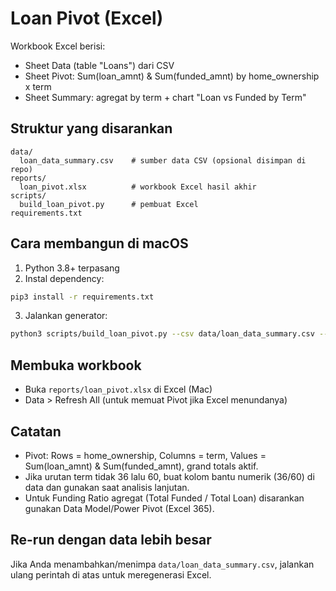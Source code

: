 # Loan Pivot (Excel)

Workbook Excel berisi:
- Sheet Data (table "Loans") dari CSV
- Sheet Pivot: Sum(loan_amnt) & Sum(funded_amnt) by home_ownership x term
- Sheet Summary: agregat by term + chart "Loan vs Funded by Term"

## Struktur yang disarankan
```
data/
  loan_data_summary.csv    # sumber data CSV (opsional disimpan di repo)
reports/
  loan_pivot.xlsx          # workbook Excel hasil akhir
scripts/
  build_loan_pivot.py      # pembuat Excel
requirements.txt
```

## Cara membangun di macOS
1) Python 3.8+ terpasang
2) Instal dependency:
```bash
pip3 install -r requirements.txt
```
3) Jalankan generator:
```bash
python3 scripts/build_loan_pivot.py --csv data/loan_data_summary.csv --out reports/loan_pivot.xlsx
```

## Membuka workbook
- Buka `reports/loan_pivot.xlsx` di Excel (Mac)
- Data > Refresh All (untuk memuat Pivot jika Excel menundanya)

## Catatan
- Pivot: Rows = home_ownership, Columns = term, Values = Sum(loan_amnt) & Sum(funded_amnt), grand totals aktif.
- Jika urutan term tidak 36 lalu 60, buat kolom bantu numerik (36/60) di data dan gunakan saat analisis lanjutan.
- Untuk Funding Ratio agregat (Total Funded / Total Loan) disarankan gunakan Data Model/Power Pivot (Excel 365).

## Re-run dengan data lebih besar
Jika Anda menambahkan/menimpa `data/loan_data_summary.csv`, jalankan ulang perintah di atas untuk meregenerasi Excel.
